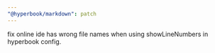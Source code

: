 ```yaml
---
"@hyperbook/markdown": patch
---
```


fix online ide has wrong file names when using showLineNumbers in hyperbook config.
